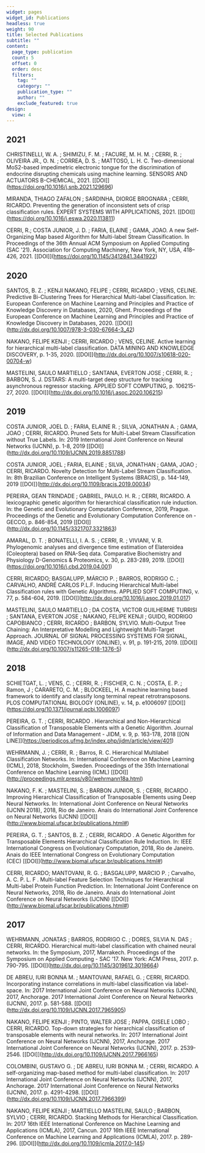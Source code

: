 ```yaml
---
widget: pages
widget_id: Publications
headless: true
weight: 90
title: Selected Publications
subtitle: ""
content:
  page_type: publication
  count: 5
  offset: 0
  order: desc
  filters:
    tag: ""
    category: ""
    publication_type: ""
    author: ""
    exclude_featured: true
design:
  view: 4
---
```

## 2021

CHRISTINELLI, W. A. ; SHIMIZU, F. M. ; FACURE, M. H. M. ; CERRI, R. ; OLIVEIRA JR., O. N. ; CORREA, D. S. ; MATTOSO, L. H. C. Two-dimensional MoS2-based impedimetric electronic tongue for the discrimination of endocrine disrupting chemicals using machine learning. SENSORS AND ACTUATORS B-CHEMICAL, 2021. [\[DOI]](https://doi.org/10.1016/j.snb.2021.129696)

MIRANDA, THIAGO ZAFALON ; SARDINHA, DIORGE BROGNARA ; CERRI, RICARDO. Preventing the generation of inconsistent sets of crisp classification rules. EXPERT SYSTEMS WITH APPLICATIONS, 2021. [\[DOI]](https://doi.org/10.1016/j.eswa.2020.113811)

CERRI, R.; COSTA JUNIOR, J. D. ; FARIA, ELAINE ; GAMA, JOAO. A new Self-Organizing Map based Algorithm for Multi-label Stream Classification. In Proceedings of the 36th Annual ACM Symposium on Applied Computing (SAC '21). Association for Computing Machinery, New York, NY, USA, 418–426, 2021. [\[DOI]](https://doi.org/10.1145/3412841.3441922)



## 2020

SANTOS, B. Z. ; KENJI NAKANO, FELIPE ; CERRI, RICARDO ; VENS, CELINE. Predictive Bi-Clustering Trees for Hierarchical Multi-label Classification. In: European Conference on Machine Learning and Principles and Practice of Knowledge Discovery in Databases, 2020, Ghent. Proceedings of the European Conference on Machine Learning and Principles and Practice of Knowledge Discovery in Databases, 2020. [\[DOI]](http://dx.doi.org/10.1007/978-3-030-67664-3_42)

NAKANO, FELIPE KENJI ; CERRI, RICARDO ; VENS, CELINE. Active learning for hierarchical multi-label classification. DATA MINING AND KNOWLEDGE DISCOVERY, p. 1-35, 2020. [\[DOI]](http://dx.doi.org/10.1007/s10618-020-00704-w)

MASTELINI, SAULO MARTIELLO ; SANTANA, EVERTON JOSE ; CERRI, R. ; BARBON, S. J. DSTARS: A multi-target deep structure for tracking asynchronous regressor stacking. APPLIED SOFT COMPUTING, p. 106215-27, 2020. [\[DOI]](http://dx.doi.org/10.1016/j.asoc.2020.106215)



## 2019

COSTA JUNIOR, JOEL D. ; FARIA, ELAINE R. ; SILVA, JONATHAN A. ; GAMA, JOAO ; CERRI, RICARDO. Pruned Sets for Multi-Label Stream Classification without True Labels. In: 2019 International Joint Conference on Neural Networks (IJCNN), p. 1-8, 2019 [\[DOI]](http://dx.doi.org/10.1109/IJCNN.2019.8851788)

COSTA JUNIOR, JOEL ; FARIA, ELAINE ; SILVA, JONATHAN ; GAMA, JOAO ; CERRI, RICARDO. Novelty Detection for Multi-Label Stream Classification. In: 8th Brazilian Conference on Intelligent Systems (BRACIS), p. 144-149, 2019 [\[DOI]](http://dx.doi.org/10.1109/bracis.2019.00034)

PEREIRA, GEAN TRINDADE ; GABRIEL, PAULO. H. R. ; CERRI, RICARDO. A lexicographic genetic algorithm for hierarchical classification rule induction. In: the Genetic and Evolutionary Computation Conference, 2019, Prague. Proceedings of the Genetic and Evolutionary Computation Conference on - GECCO, p. 846-854, 2019 [\[DOI]](http://dx.doi.org/10.1145/3321707.3321863)

AMARAL, D. T. ; BONATELLI, I. A. S. ; CERRI, R. ; VIVIANI, V. R. Phylogenomic analyses and divergence time estimation of Elateroidea (Coleoptera) based on RNA-Seq data. Comparative Biochemistry and Physiology D-Genomics & Proteomics, v. 30, p. 283-289, 2019. [\[DOI]](https://doi.org/10.1016/j.cbd.2019.04.001)

CERRI, RICARDO; BASGALUPP, MÁRCIO P. ; BARROS, RODRIGO C. ; CARVALHO, ANDRÉ CARLOS P.L.F. Inducing Hierarchical Multi-label Classification rules with Genetic Algorithms. APPLIED SOFT COMPUTING, v. 77, p. 584-604, 2019. [\[DOI]](http://dx.doi.org/10.1016/j.asoc.2019.01.017)

MASTELINI, SAULO MARTIELLO ; DA COSTA, VICTOR GUILHERME TURRISI ; SANTANA, EVERTON JOSE ; NAKANO, FELIPE KENJI ; GUIDO, RODRIGO CAPOBIANCO ; CERRI, RICARDO ; BARBON, SYLVIO. Multi-Output Tree Chaining: An Interpretative Modelling and Lightweight Multi-Target Approach. JOURNAL OF SIGNAL PROCESSING SYSTEMS FOR SIGNAL, IMAGE, AND VIDEO TECHNOLOGY (ONLINE), v. 91, p. 191-215, 2019. [\[DOI]](http://dx.doi.org/10.1007/s11265-018-1376-5)



## 2018

SCHIETGAT, L. ; VENS, C. ; CERRI, R. ; FISCHER, C. N. ; COSTA, E. P. ; Ramon, J ; CARARETO, C. M. ; BLOCKEEL, H. A machine learning based framework to identify and classify long terminal repeat retrotransposons. PLOS COMPUTATIONAL BIOLOGY (ONLINE), v. 14, p. e1006097 [\[DOI]](https://doi.org/10.1371/journal.pcbi.1006097)

PEREIRA, G. T. ; CERRI, RICARDO . Hierarchical and Non-Hierarchical Classification of Transposable Elements with a Genetic Algorithm. Journal of Information and Data Management - JIDM, v. 9, p. 163-178, 2018 [\[ON LINE]](https://periodicos.ufmg.br/index.php/jidm/article/view/401)

WEHRMANN, J. ; CERRI, R. ; Barros, R. C. Hierarchical Multilabel Classification Networks. In: International Conference on Machine Learning (ICML), 2018, Stockholm, Sweden. Proceedings of the 35th International Conference on Machine Learning (ICML) [\[DOI]](http://proceedings.mlr.press/v80/wehrmann18a.html)

NAKANO, F. K. ; MASTELINI, S. ; BARBON JUNIOR, S. ; CERRI, RICARDO . Improving Hierarchical Classification of Transposable Elements using Deep Neural Networks. In: International Joint Conference on Neural Networks (IJCNN 2018), 2018, Rio de Janeiro. Anais do International Joint Conference on Neural Networks (IJCNN) [\[DOI]](http://www.biomal.ufscar.br/publications.html#)

PEREIRA, G. T. ; SANTOS, B. Z. ; CERRI, RICARDO . A Genetic Algorithm for Transposable Elements Hierarchical Classification Rule Induction. In: IEEE International Congress on Evolutionary Computation, 2018, Rio de Janeiro. Anais do IEEE International Congress on Evolutionary Computation (CEC) [\[DOI]](http://www.biomal.ufscar.br/publications.html#)

CERRI, RICARDO; MANTOVANI, R. G. ; BASGALUPP, MARCIO P. ; Carvalho, A. C. P. L. F . Multi-label Feature Selection Techniques for Hierarchical Multi-label Protein Function Prediction. In: International Joint Conference on Neural Networks, 2018, Rio de Janeiro. Anais do International Joint Conference on Neural Networks (IJCNN) [\[DOI]](http://www.biomal.ufscar.br/publications.html#)



## 2017

WEHRMANN, JONATAS ; BARROS, RODRIGO C. ; DORES, SILVIA N. DAS ; CERRI, RICARDO. Hierarchical multi-label classification with chained neural networks. In: the Symposium, 2017, Marrakech. Proceedings of the Symposium on Applied Computing - SAC '17. New York: ACM Press, 2017. p. 790-795. [\[DOI]](http://dx.doi.org/10.1145/3019612.3019664)

DE ABREU, IURI BONNA M. ; MANTOVANI, RAFAEL G. ; CERRI, RICARDO. Incorporating instance correlations in multi-label classification via label-space. In: 2017 International Joint Conference on Neural Networks (IJCNN), 2017, Anchorage. 2017 International Joint Conference on Neural Networks (IJCNN), 2017. p. 581-588. [\[DOI]](http://dx.doi.org/10.1109/IJCNN.2017.7965905)

NAKANO, FELIPE KENJI ; PINTO, WALTER JOSE ; PAPPA, GISELE LOBO ; CERRI, RICARDO. Top-down strategies for hierarchical classification of transposable elements with neural networks. In: 2017 International Joint Conference on Neural Networks (IJCNN), 2017, Anchorage. 2017 International Joint Conference on Neural Networks (IJCNN), 2017. p. 2539-2546. [\[DOI]](http://dx.doi.org/10.1109/IJCNN.2017.7966165)

COLOMBINI, GUSTAVO G. ; DE ABREU, IURI BONNA M. ; CERRI, RICARDO. A self-organizing map-based method for multi-label classification. In: 2017 International Joint Conference on Neural Networks (IJCNN), 2017, Anchorage. 2017 International Joint Conference on Neural Networks (IJCNN), 2017. p. 4291-4298. [\[DOI]](http://dx.doi.org/10.1109/IJCNN.2017.7966399)

NAKANO, FELIPE KENJI ; MARTIELLO MASTELINI, SAULO ; BARBON, SYLVIO ; CERRI, RICARDO. Stacking Methods for Hierarchical Classification. In: 2017 16th IEEE International Conference on Machine Learning and Applications (ICMLA), 2017, Cancun. 2017 16th IEEE International Conference on Machine Learning and Applications (ICMLA), 2017. p. 289-296. [\[DOI]](http://dx.doi.org/10.1109/icmla.2017.0-145)